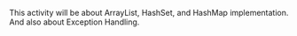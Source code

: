 This activity will be about ArrayList, HashSet, and HashMap implementation. 
And also about Exception Handling.
